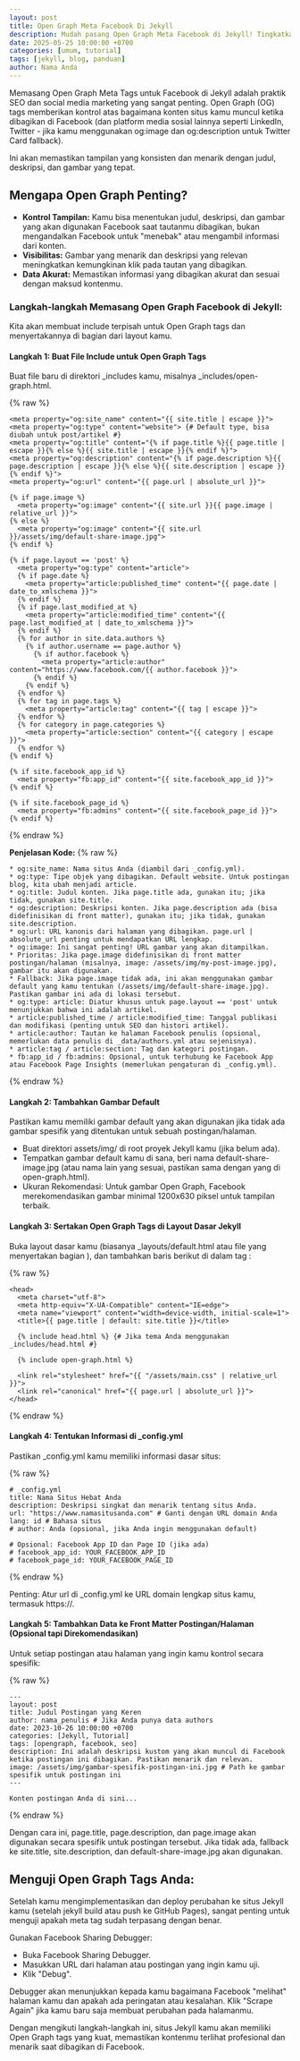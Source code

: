 ```yaml
---
layout: post
title: Open Graph Meta Facebook Di Jekyll
description: Mudah pasang Open Graph Meta Facebook di Jekyll! Tingkatkan tampilan postingan saat dibagikan di media sosial. Panduan ini simpel, tanpa plugin, dan efektif.
date: 2025-05-25 10:00:00 +0700
categories: [umum, tutorial]
tags: [jekyll, blog, panduan]
author: Nama Anda
---
```


Memasang Open Graph Meta Tags untuk Facebook di Jekyll adalah praktik SEO dan social media marketing yang sangat penting. Open Graph (OG) tags memberikan kontrol atas bagaimana konten situs kamu muncul ketika dibagikan di Facebook (dan platform media sosial lainnya seperti LinkedIn, Twitter - jika kamu menggunakan og:image dan og:description untuk Twitter Card fallback).

Ini akan memastikan tampilan yang konsisten dan menarik dengan judul, deskripsi, dan gambar yang tepat.

## Mengapa Open Graph Penting?

* **Kontrol Tampilan:** Kamu bisa menentukan judul, deskripsi, dan gambar yang akan digunakan Facebook saat tautanmu dibagikan, bukan mengandalkan Facebook untuk "menebak" atau mengambil informasi dari konten.
* **Visibilitas:** Gambar yang menarik dan deskripsi yang relevan meningkatkan kemungkinan klik pada tautan yang dibagikan.
* **Data Akurat:** Memastikan informasi yang dibagikan akurat dan sesuai dengan maksud kontenmu.

### Langkah-langkah Memasang Open Graph Facebook di Jekyll:

Kita akan membuat include terpisah untuk Open Graph tags dan menyertakannya di bagian <head> dari layout kamu.

#### Langkah 1: Buat File Include untuk Open Graph Tags

Buat file baru di direktori _includes kamu, misalnya _includes/open-graph.html.

{% raw %}
```
<meta property="og:site_name" content="{{ site.title | escape }}">
<meta property="og:type" content="website"> {# Default type, bisa diubah untuk post/artikel #}
<meta property="og:title" content="{% if page.title %}{{ page.title | escape }}{% else %}{{ site.title | escape }}{% endif %}">
<meta property="og:description" content="{% if page.description %}{{ page.description | escape }}{% else %}{{ site.description | escape }}{% endif %}">
<meta property="og:url" content="{{ page.url | absolute_url }}">

{% if page.image %}
  <meta property="og:image" content="{{ site.url }}{{ page.image | relative_url }}">
{% else %}
  <meta property="og:image" content="{{ site.url }}/assets/img/default-share-image.jpg">
{% endif %}

{% if page.layout == 'post' %}
  <meta property="og:type" content="article">
  {% if page.date %}
    <meta property="article:published_time" content="{{ page.date | date_to_xmlschema }}">
  {% endif %}
  {% if page.last_modified_at %}
    <meta property="article:modified_time" content="{{ page.last_modified_at | date_to_xmlschema }}">
  {% endif %}
  {% for author in site.data.authors %}
    {% if author.username == page.author %}
      {% if author.facebook %}
        <meta property="article:author" content="https://www.facebook.com/{{ author.facebook }}">
      {% endif %}
    {% endif %}
  {% endfor %}
  {% for tag in page.tags %}
    <meta property="article:tag" content="{{ tag | escape }}">
  {% endfor %}
  {% for category in page.categories %}
    <meta property="article:section" content="{{ category | escape }}">
  {% endfor %}
{% endif %}

{% if site.facebook_app_id %}
  <meta property="fb:app_id" content="{{ site.facebook_app_id }}">
{% endif %}

{% if site.facebook_page_id %}
  <meta property="fb:admins" content="{{ site.facebook_page_id }}">
{% endif %}
```
{% endraw %}

**Penjelasan Kode:**
{% raw %}
```
* og:site_name: Nama situs Anda (diambil dari _config.yml).
* og:type: Tipe objek yang dibagikan. Default website. Untuk postingan blog, kita ubah menjadi article.
* og:title: Judul konten. Jika page.title ada, gunakan itu; jika tidak, gunakan site.title.
* og:description: Deskripsi konten. Jika page.description ada (bisa didefinisikan di front matter), gunakan itu; jika tidak, gunakan site.description.
* og:url: URL kanonis dari halaman yang dibagikan. page.url | absolute_url penting untuk mendapatkan URL lengkap.
* og:image: Ini sangat penting! URL gambar yang akan ditampilkan.
* Prioritas: Jika page.image didefinisikan di front matter postingan/halaman (misalnya, image: /assets/img/my-post-image.jpg), gambar itu akan digunakan.
* Fallback: Jika page.image tidak ada, ini akan menggunakan gambar default yang kamu tentukan (/assets/img/default-share-image.jpg). Pastikan gambar ini ada di lokasi tersebut.
* og:type: article: Diatur khusus untuk page.layout == 'post' untuk menunjukkan bahwa ini adalah artikel.
* article:published_time / article:modified_time: Tanggal publikasi dan modifikasi (penting untuk SEO dan histori artikel).
* article:author: Tautan ke halaman Facebook penulis (opsional, memerlukan data penulis di _data/authors.yml atau sejenisnya).
* article:tag / article:section: Tag dan kategori postingan.
* fb:app_id / fb:admins: Opsional, untuk terhubung ke Facebook App atau Facebook Page Insights (memerlukan pengaturan di _config.yml).
```
{% endraw %}

#### Langkah 2: Tambahkan Gambar Default

Pastikan kamu memiliki gambar default yang akan digunakan jika tidak ada gambar spesifik yang ditentukan untuk sebuah postingan/halaman.

* Buat direktori assets/img/ di root proyek Jekyll kamu (jika belum ada).
* Tempatkan gambar default kamu di sana, beri nama default-share-image.jpg (atau nama lain yang sesuai, pastikan sama dengan yang di open-graph.html).
* Ukuran Rekomendasi: Untuk gambar Open Graph, Facebook merekomendasikan gambar minimal 1200x630 piksel untuk tampilan terbaik.

#### Langkah 3: Sertakan Open Graph Tags di Layout Dasar Jekyll

Buka layout dasar kamu (biasanya _layouts/default.html atau file yang menyertakan bagian <head>), dan tambahkan baris berikut di dalam tag <head>:

{% raw %}
```
<head>
  <meta charset="utf-8">
  <meta http-equiv="X-UA-Compatible" content="IE=edge">
  <meta name="viewport" content="width=device-width, initial-scale=1">
  <title>{{ page.title | default: site.title }}</title>

  {% include head.html %} {# Jika tema Anda menggunakan _includes/head.html #}

  {% include open-graph.html %}

  <link rel="stylesheet" href="{{ "/assets/main.css" | relative_url }}">
  <link rel="canonical" href="{{ page.url | absolute_url }}">
</head>
```
{% endraw %}

#### Langkah 4: Tentukan Informasi di _config.yml

Pastikan _config.yml kamu memiliki informasi dasar situs:

{% raw %}
```
# _config.yml
title: Nama Situs Hebat Anda
description: Deskripsi singkat dan menarik tentang situs Anda.
url: "https://www.namasitusanda.com" # Ganti dengan URL domain Anda
lang: id # Bahasa situs
# author: Anda (opsional, jika Anda ingin menggunakan default)

# Opsional: Facebook App ID dan Page ID (jika ada)
# facebook_app_id: YOUR_FACEBOOK_APP_ID
# facebook_page_id: YOUR_FACEBOOK_PAGE_ID
```
{% endraw %}

Penting: Atur url di _config.yml ke URL domain lengkap situs kamu, termasuk https://.

#### Langkah 5: Tambahkan Data ke Front Matter Postingan/Halaman (Opsional tapi Direkomendasikan)

Untuk setiap postingan atau halaman yang ingin kamu kontrol secara spesifik:

{% raw %}
```
---
layout: post
title: Judul Postingan yang Keren
author: nama_penulis # Jika Anda punya data authors
date: 2023-10-26 10:00:00 +0700
categories: [Jekyll, Tutorial]
tags: [opengraph, facebook, seo]
description: Ini adalah deskripsi kustom yang akan muncul di Facebook ketika postingan ini dibagikan. Pastikan menarik dan relevan.
image: /assets/img/gambar-spesifik-postingan-ini.jpg # Path ke gambar spesifik untuk postingan ini
---

Konten postingan Anda di sini...
```
{% endraw %}

Dengan cara ini, page.title, page.description, dan page.image akan digunakan secara spesifik untuk postingan tersebut. Jika tidak ada, fallback ke site.title, site.description, dan default-share-image.jpg akan digunakan.

## Menguji Open Graph Tags Anda:

Setelah kamu mengimplementasikan dan deploy perubahan ke situs Jekyll kamu (setelah jekyll build atau push ke GitHub Pages), sangat penting untuk menguji apakah meta tag sudah terpasang dengan benar.

Gunakan Facebook Sharing Debugger:

* Buka Facebook Sharing Debugger.
* Masukkan URL dari halaman atau postingan yang ingin kamu uji.
* Klik "Debug".

Debugger akan menunjukkan kepada kamu bagaimana Facebook "melihat" halaman kamu dan apakah ada peringatan atau kesalahan. Klik "Scrape Again" jika kamu baru saja membuat perubahan pada halamanmu.

Dengan mengikuti langkah-langkah ini, situs Jekyll kamu akan memiliki Open Graph tags yang kuat, memastikan kontenmu terlihat profesional dan menarik saat dibagikan di Facebook.




